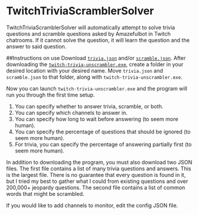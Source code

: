 # TwitchTriviaScramblerSolver

TwitchTriviaScramblerSolver will automatically attempt to solve trivia questions and scramble questions asked by Amazefulbot in Twitch chatrooms. If it cannot solve the question, it will learn the question and the answer to said question.

##Instructions on use
Download [`trivia.json`](https://github.com/ActuallyGiggles/twitch-trivia-scramble-solver/blob/main/trivia.json) and/or [`scramble.json`](https://github.com/ActuallyGiggles/twitch-trivia-scramble-solver/blob/main/words.json). After downloading the [`twitch-trivia-unscrambler.exe`](https://github.com/ActuallyGiggles/twitch-trivia-scramble-solver/releases/tag/1.0.0), create a folder in your desired location with your desired name. Move `trivia.json` and `scramble.json` to that folder, along with `twitch-trivia-unscrambler.exe`.

Now you can launch `twitch-trivia-unscrambler.exe` and the program will run you through the first time setup.

1. You can specify whether to answer trivia, scramble, or both.
2. You can specify which channels to answer in.
3. You can specify how long to wait before answering (to seem more human).
4. You can specify the percentage of questions that should be ignored (to seem more human).
5. For trivia, you can specify the percentage of answering partially first (to seem more human).

In addition to downloading the program, you must also download two JSON files. The first file contains a list of many trivia questions and answers. This is the largest file. There is no guarantee that every question is found in it, but I tried my best to gather what I could from existing questions and over 200,000+ jeopardy questions. The second file contains a list of common words that might be scrambled.

If you would like to add channels to monitor, edit the config JSON file.
